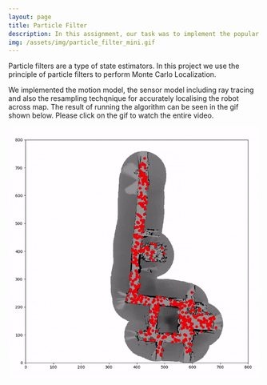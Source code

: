```yaml
---
layout: page
title: Particle Filter
description: In this assignment, our task was to implement the popular Particle Filter technique for localising a robot given its sensor data and a map.
img: /assets/img/particle_filter_mini.gif
---
```


Particle filters are a type of state estimators. In this project we use the principle of particle filters to perform Monte Carlo Localization.

We implemented the motion model, the sensor model including ray tracing and also the resampling techqnique for accurately localising the robot across 
map. The result of running the algorithm can be seen in the gif shown below. Please click on the gif to watch the entire video.


<div class="row justify-content-sm-center">
    <div class="col-sm-8 mt-3 mt-md-0">
        <a href="https://youtu.be/lGhHw3p3wjg"  target="_blank">
            <img class="img-fluid rounded z-depth-1" src="/assets/img/particle_filter.gif" alt="" title="example image"/>
        </a>
    </div>
</div>

